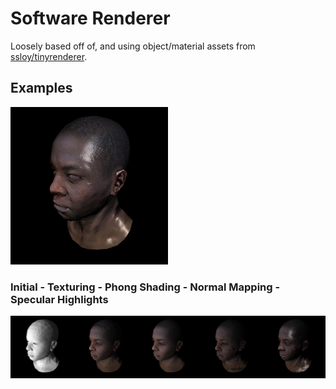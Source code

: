 # Software Renderer

Loosely based off of, and using object/material assets from [ssloy/tinyrenderer](https://github.com/ssloy/tinyrenderer).

## Examples
<img src="examples/specular.png" alt = SpecularFinal style="width:50%">

### Initial - Texturing - Phong Shading - Normal Mapping - Specular Highlights 
<img src="examples/progression.png" alt = Progression>